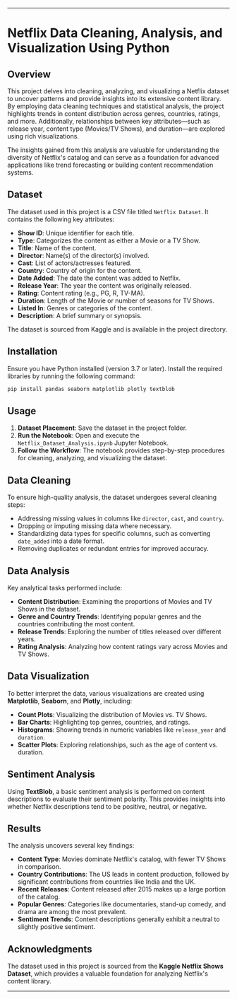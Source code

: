 

---

# Netflix Data Cleaning, Analysis, and Visualization Using Python

## Overview
This project delves into cleaning, analyzing, and visualizing a Netflix dataset to uncover patterns and provide insights into its extensive content library. By employing data cleaning techniques and statistical analysis, the project highlights trends in content distribution across genres, countries, ratings, and more. Additionally, relationships between key attributes—such as release year, content type (Movies/TV Shows), and duration—are explored using rich visualizations.

The insights gained from this analysis are valuable for understanding the diversity of Netflix's catalog and can serve as a foundation for advanced applications like trend forecasting or building content recommendation systems.

## Dataset
The dataset used in this project is a CSV file titled `Netflix Dataset`. It contains the following key attributes:

- **Show ID**: Unique identifier for each title.
- **Type**: Categorizes the content as either a Movie or a TV Show.
- **Title**: Name of the content.
- **Director**: Name(s) of the director(s) involved.
- **Cast**: List of actors/actresses featured.
- **Country**: Country of origin for the content.
- **Date Added**: The date the content was added to Netflix.
- **Release Year**: The year the content was originally released.
- **Rating**: Content rating (e.g., PG, R, TV-MA).
- **Duration**: Length of the Movie or number of seasons for TV Shows.
- **Listed In**: Genres or categories of the content.
- **Description**: A brief summary or synopsis.

The dataset is sourced from Kaggle and is available in the project directory.

## Installation
Ensure you have Python installed (version 3.7 or later). Install the required libraries by running the following command:

```bash
pip install pandas seaborn matplotlib plotly textblob
```

## Usage
1. **Dataset Placement**: Save the dataset in the project folder.
2. **Run the Notebook**: Open and execute the `Netflix_Dataset_Analysis.ipynb` Jupyter Notebook.
3. **Follow the Workflow**: The notebook provides step-by-step procedures for cleaning, analyzing, and visualizing the dataset.

## Data Cleaning
To ensure high-quality analysis, the dataset undergoes several cleaning steps:

- Addressing missing values in columns like `director`, `cast`, and `country`.
- Dropping or imputing missing data where necessary.
- Standardizing data types for specific columns, such as converting `date_added` into a date format.
- Removing duplicates or redundant entries for improved accuracy.

## Data Analysis
Key analytical tasks performed include:

- **Content Distribution**: Examining the proportions of Movies and TV Shows in the dataset.
- **Genre and Country Trends**: Identifying popular genres and the countries contributing the most content.
- **Release Trends**: Exploring the number of titles released over different years.
- **Rating Analysis**: Analyzing how content ratings vary across Movies and TV Shows.

## Data Visualization
To better interpret the data, various visualizations are created using **Matplotlib**, **Seaborn**, and **Plotly**, including:

- **Count Plots**: Visualizing the distribution of Movies vs. TV Shows.
- **Bar Charts**: Highlighting top genres, countries, and ratings.
- **Histograms**: Showing trends in numeric variables like `release_year` and `duration`.
- **Scatter Plots**: Exploring relationships, such as the age of content vs. duration.

## Sentiment Analysis
Using **TextBlob**, a basic sentiment analysis is performed on content descriptions to evaluate their sentiment polarity. This provides insights into whether Netflix descriptions tend to be positive, neutral, or negative.

## Results
The analysis uncovers several key findings:

- **Content Type**: Movies dominate Netflix's catalog, with fewer TV Shows in comparison.
- **Country Contributions**: The US leads in content production, followed by significant contributions from countries like India and the UK.
- **Recent Releases**: Content released after 2015 makes up a large portion of the catalog.
- **Popular Genres**: Categories like documentaries, stand-up comedy, and drama are among the most prevalent.
- **Sentiment Trends**: Content descriptions generally exhibit a neutral to slightly positive sentiment.

## Acknowledgments
The dataset used in this project is sourced from the **Kaggle Netflix Shows Dataset**, which provides a valuable foundation for analyzing Netflix's content library.

--- 


